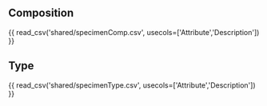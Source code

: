 ## Composition

{{ read_csv('shared/specimenComp.csv', usecols=['Attribute','Description']) }}

## Type

{{ read_csv('shared/specimenType.csv', usecols=['Attribute','Description']) }}
